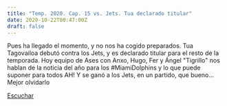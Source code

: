 ```yaml
---
title: "Temp. 2020. Cap. 15 vs. Jets. Tua declarado titular"
date: 2020-10-22T00:47:00Z
draft: false
---
```


Pues ha llegado el momento, y no nos ha cogido preparados. Tua Tagovailoa debutó contra los Jets, y es declarado titular para el resto de la temporada.
Hoy equipo de Ases con Anxo, Hugo, Fer y Ángel "Tigrillo" nos hablan de la noticia del año para los #MiamiDolphins y lo que puede suponer para todos
AH! Y se ganó a los Jets, en un partido, que bueno... Mejor olvidarlo

[Escuchar](https://www.ivoox.com/temp-2020-cap-15-vs-jets-tua-declarado-audios-mp3_rf_58283980_1.html)
